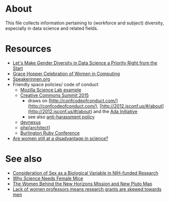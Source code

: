 # About
This file collects information pertaining to (workforce and subject) diversity, especially in data science and related fields.

# Resources
* [Let's Make Gender Diversity in Data Science a Priority Right from the Start](http://dx.doi.org/10.1371/journal.pbio.1002206)
* [Grace Hopper Celebration of Women in Computing](https://en.wikipedia.org/wiki/Grace_Hopper_Celebration_of_Women_in_Computing)
* [Speakerinnen.org](http://speakerinnen.org/en)
* Friendly space policies/ code of conduct
   * [Mozilla Science Lab example](https://www.mozillascience.org/code-of-conduct)
   * [Creative Commons Summit 2015](https://summit.creativecommons.org/conduct/)
     * draws on [http://confcodeofconduct.com/](http://confcodeofconduct.com/), [http://2012.jsconf.us/#/about](http://2012.jsconf.us/#/about) and the [Ada Initiative](https://adainitiative.org/)
     * see also [anti-harassment policy](https://summit.creativecommons.org/anti-harassment-policy/)
   * [devnexus](https://www.devnexus.com/s/code-of-conduct)
   * [php[architect]](https://www.phparch.com/policies/code-of-conduct/)
   * [Burlington Ruby Conference](http://www.burlingtonrubyconference.com/conduct)
* [Are women still at a disadvantage in science?](http://www.dcscience.net/2015/06/15/are-women-still-at-a-disadvantage-in-science/)

# See also
* [Consideration of Sex as a Biological Variable in NIH-funded Research](http://grants.nih.gov/grants/guide/notice-files/NOT-OD-15-102.html)
* [Why Science Needs Female Mice](http://www.nytimes.com/2015/07/19/opinion/sunday/why-science-needs-female-mice.html)
* [The Women Behind the New Horizons Mission and New Pluto Map](http://www.americaspace.com/?p=84357)
* [Lack of women professors means research grants are skewed towards men](https://theconversation.com/lack-of-women-professors-means-research-grants-are-skewed-towards-men-47239)
